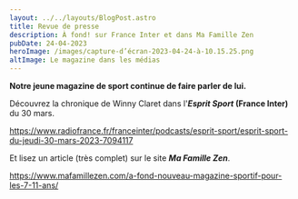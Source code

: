```yaml
---
layout: ../../layouts/BlogPost.astro
title: Revue de presse
description: À fond! sur France Inter et dans Ma Famille Zen
pubDate: 24-04-2023
heroImage: /images/capture-d’écran-2023-04-24-à-10.15.25.png
altImage: Le magazine dans les médias
---
```

**Notre jeune magazine de sport continue de faire parler de lui.** 

Découvrez la chronique de Winny Claret dans l'***Esprit Sport* (France Inter)** du 30 mars.

<https://www.radiofrance.fr/franceinter/podcasts/esprit-sport/esprit-sport-du-jeudi-30-mars-2023-7094117>

Et lisez un article (très complet) sur le site ***Ma Famille Zen***.

<https://www.mafamillezen.com/a-fond-nouveau-magazine-sportif-pour-les-7-11-ans/>
